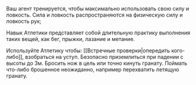 Ваш агент тренируется, чтобы максимально использовать свою силу и ловкость. Сила и ловкость распространяются на физическую силу и ловкость рук;

Навык Атлетики представляет собой длительную практику выполнения таких вещей, как бег, прыжки, лазание и метание.

Используйте Атлетику чтобы: [[Встречные проверки|опередить кого-либо]], взобраться на уступ. Безопасно приземлиться при падении с высоты до 3м. Бросить нож в цель или точно кинуть гранату. Поймать что-либо брошенное неожиданно, например перехватить летящую гранату.